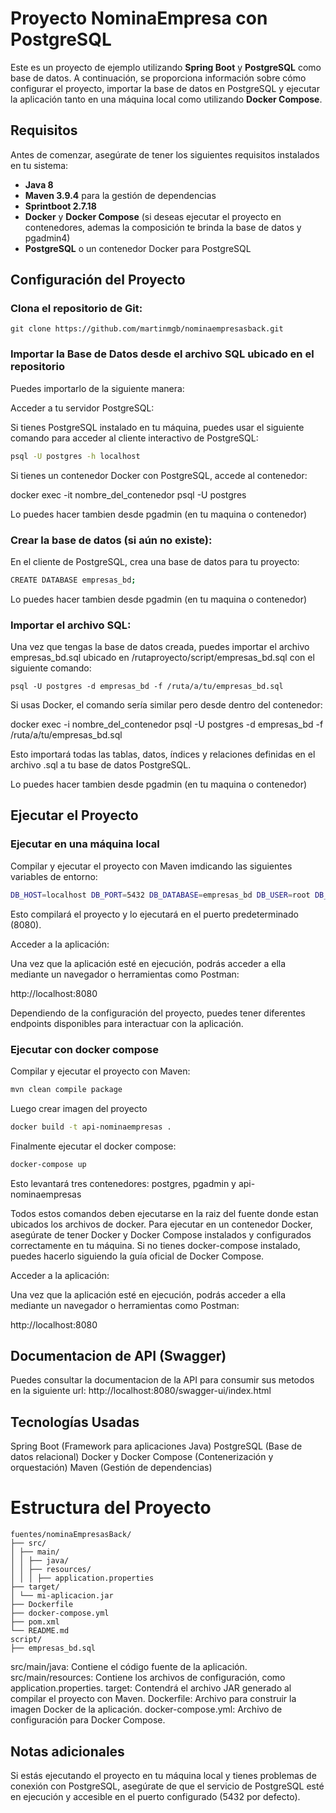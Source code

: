 # Proyecto NominaEmpresa con PostgreSQL

Este es un proyecto de ejemplo utilizando **Spring Boot** y **PostgreSQL** como base de datos. A continuación, se proporciona información sobre cómo configurar el proyecto, importar la base de datos en PostgreSQL y ejecutar la aplicación tanto en una máquina local como utilizando **Docker Compose**.

## Requisitos

Antes de comenzar, asegúrate de tener los siguientes requisitos instalados en tu sistema:

- **Java 8**
- **Maven 3.9.4** para la gestión de dependencias
- **Sprintboot 2.7.18**
- **Docker** y **Docker Compose** (si deseas ejecutar el proyecto en contenedores, ademas la composición te brinda la base de datos y pgadmin4)
- **PostgreSQL** o un contenedor Docker para PostgreSQL

## Configuración del Proyecto

### Clona el repositorio de Git:

```
git clone https://github.com/martinmgb/nominaempresasback.git
```
### Importar la Base de Datos desde el archivo SQL ubicado en el repositorio

Puedes importarlo de la siguiente manera:

Acceder a tu servidor PostgreSQL:

Si tienes PostgreSQL instalado en tu máquina, puedes usar el siguiente comando para acceder al cliente interactivo de PostgreSQL:
```bash
psql -U postgres -h localhost
```

Si tienes un contenedor Docker con PostgreSQL, accede al contenedor:

docker exec -it nombre_del_contenedor psql -U postgres

Lo puedes hacer tambien desde pgadmin (en tu maquina o contenedor)

### Crear la base de datos (si aún no existe):

En el cliente de PostgreSQL, crea una base de datos para tu proyecto:
```bash
CREATE DATABASE empresas_bd;
```
Lo puedes hacer tambien desde pgadmin (en tu maquina o contenedor)

### Importar el archivo SQL:

Una vez que tengas la base de datos creada, puedes importar el archivo empresas_bd.sql ubicado en /rutaproyecto/script/empresas_bd.sql con el siguiente comando:

```
psql -U postgres -d empresas_bd -f /ruta/a/tu/empresas_bd.sql
```
Si usas Docker, el comando sería similar pero desde dentro del contenedor:

docker exec -i nombre_del_contenedor psql -U postgres -d empresas_bd -f /ruta/a/tu/empresas_bd.sql

Esto importará todas las tablas, datos, índices y relaciones definidas en el archivo .sql a tu base de datos PostgreSQL.

Lo puedes hacer tambien desde pgadmin (en tu maquina o contenedor)

## Ejecutar el Proyecto

### Ejecutar en una máquina local
Compilar y ejecutar el proyecto con Maven imdicando las siguientes variables de entorno:

```bash
DB_HOST=localhost DB_PORT=5432 DB_DATABASE=empresas_bd DB_USER=root DB_PASSWORD=root mvn spring-boot:run mvn spring-boot
```

Esto compilará el proyecto y lo ejecutará en el puerto predeterminado (8080).

Acceder a la aplicación:

Una vez que la aplicación esté en ejecución, podrás acceder a ella mediante un navegador o herramientas como Postman:

http://localhost:8080

Dependiendo de la configuración del proyecto, puedes tener diferentes endpoints disponibles para interactuar con la aplicación.

### Ejecutar con docker compose
Compilar y ejecutar el proyecto con Maven:

```bash
mvn clean compile package
```

Luego crear imagen del proyecto

```bash
docker build -t api-nominaempresas .
```
	
Finalmente ejecutar el docker compose:

```bash
docker-compose up
```
	
Esto levantará tres contenedores: postgres, pgadmin y api-nominaempresas

Todos estos comandos deben ejecutarse en la raiz del fuente donde estan ubicados los archivos de docker.
Para ejecutar en un contenedor Docker, asegúrate de tener Docker y Docker Compose instalados y configurados correctamente en tu máquina.
Si no tienes docker-compose instalado, puedes hacerlo siguiendo la guía oficial de Docker Compose.

Acceder a la aplicación:

Una vez que la aplicación esté en ejecución, podrás acceder a ella mediante un navegador o herramientas como Postman:

http://localhost:8080

## Documentacion de API (Swagger)
Puedes consultar la documentacion de la API para consumir sus metodos en la siguiente url:
http://localhost:8080/swagger-ui/index.html

## Tecnologías Usadas

Spring Boot (Framework para aplicaciones Java)
PostgreSQL (Base de datos relacional)
Docker y Docker Compose (Contenerización y orquestación)
Maven (Gestión de dependencias)

# Estructura del Proyecto
```textplain
fuentes/nominaEmpresasBack/
├── src/
│ ├── main/
│ │ ├── java/
│ │ ├── resources/
│ │ │ ├── application.properties
├── target/
│ └── mi-aplicacion.jar
├── Dockerfile
├── docker-compose.yml
├── pom.xml
└── README.md
script/
├── empresas_bd.sql
```

src/main/java: Contiene el código fuente de la aplicación.
src/main/resources: Contiene los archivos de configuración, como application.properties.
target: Contendrá el archivo JAR generado al compilar el proyecto con Maven.
Dockerfile: Archivo para construir la imagen Docker de la aplicación.
docker-compose.yml: Archivo de configuración para Docker Compose.


## Notas adicionales
Si estás ejecutando el proyecto en tu máquina local y tienes problemas de conexión con PostgreSQL, asegúrate de que el servicio de PostgreSQL esté en ejecución y accesible en el puerto configurado (5432 por defecto).

